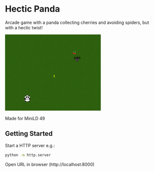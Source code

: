 # Hectic Panda

Arcade game with a panda collecting cherries and avoiding spiders, but with a hectic twist!

![demo](https://github.com/cxong/hectic-panda/blob/master/demo.gif)

Made for MiniLD 49

## Getting Started

Start a HTTP server e.g.:

```bash
python -m http.server
```

Open URL in browser (http://localhost:8000)
